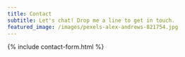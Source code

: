 ```yaml
---
title: Contact
subtitle: Let's chat! Drop me a line to get in touch.
featured_image: /images/pexels-alex-andrews-821754.jpg
---
```


{% include contact-form.html %}